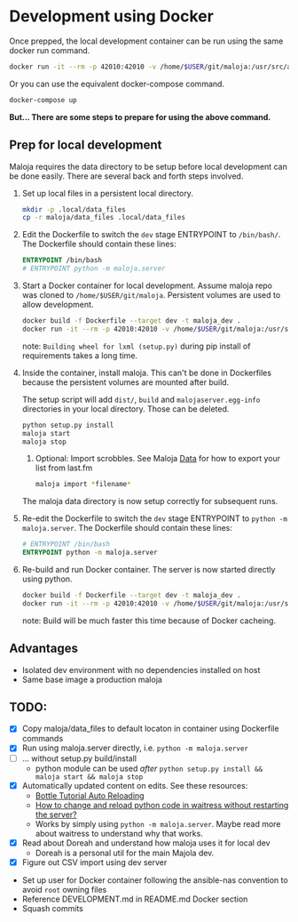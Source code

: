 # Development using Docker

Once prepped, the local development container can be run using the same docker run command.

```bash
docker run -it --rm -p 42010:42010 -v /home/$USER/git/maloja:/usr/src/app -v /home/$USER/git/maloja/.local:/data --env-file .env maloja_dev
```

Or you can use the equivalent docker-compose command.

```bash
docker-compose up
```

**But... There are some steps to prepare for using the above command.**

## Prep for local development

Maloja requires the data directory to be setup before local development can be done easily. There are several back and forth steps involved.

1. Set up local files in a persistent local directory.

    ```bash
    mkdir -p .local/data_files
    cp -r maloja/data_files .local/data_files
    ```

1. Edit the Dockerfile to switch the `dev` stage ENTRYPOINT to `/bin/bash/`. The Dockerfile should contain these lines:

    ```Dockerfile
    ENTRYPOINT /bin/bash
    # ENTRYPOINT python -m maloja.server
    ```

1. Start a Docker container for local development. Assume maloja repo was cloned to `/home/$USER/git/maloja`. Persistent volumes are used to allow development.

    ```bash
    docker build -f Dockerfile --target dev -t maloja_dev .
    docker run -it --rm -p 42010:42010 -v /home/$USER/git/maloja:/usr/src/app -v /home/$USER/git/maloja/.local:/data --env-file .env maloja_dev
    ```

    note: `Building wheel for lxml (setup.py)` during pip install of requirements takes a long time.

1. Inside the container, install maloja. This can't be done in Dockerfiles because the persistent volumes are mounted after build.

    The setup script will add `dist/`, `build` and `malojaserver.egg-info` directories in your local directory. Those can be deleted.

    ```bash
    python setup.py install
    maloja start
    maloja stop
    ```

    1. Optional: Import scrobbles. See Maloja [Data](./README.md#data) for how to export your list from last.fm

       ```bash
       maloja import *filename*
       ```

    The maloja data directory is now setup correctly for subsequent runs.

1. Re-edit the Dockerfile to switch the `dev` stage ENTRYPOINT to `python -m maloja.server`. The Dockerfile should contain these lines:

    ```Dockerfile
    # ENTRYPOINT /bin/bash
    ENTRYPOINT python -m maloja.server
    ```

1. Re-build and run Docker container. The server is now started directly using python.

    ```bash
    docker build -f Dockerfile --target dev -t maloja_dev .
    docker run -it --rm -p 42010:42010 -v /home/$USER/git/maloja:/usr/src/app -v /home/$USER/git/maloja/.local:/data --env-file .env maloja_dev
    ```

    note: Build will be much faster this time because of Docker cacheing.

## Advantages

- Isolated dev environment with no dependencies installed on host
- Same base image a production maloja

## TODO:

- [x] Copy maloja/data_files to default locaton in container using Dockerfile commands
- [x] Run using maloja.server directly, i.e. `python -m maloja.server`
- [ ] ... without setup.py build/install
   - python module can be used _after_ `python setup.py install && maloja start && maloja stop`
- [x] Automatically updated content on edits. See these resources:
  - [Bottle Tutorial Auto Reloading](https://bottlepy.org/docs/dev/tutorial.html#auto-reloading)
  - [How to change and reload python code in waitress without restarting the server?](https://stackoverflow.com/questions/36817604/how-to-change-and-reload-python-code-in-waitress-without-restarting-the-server)
  - Works by simply using `python -m maloja.server`. Maybe read more about waitress to understand why that works.
- [x] Read about Doreah and understand how maloja uses it for local dev
  - Doreah is a personal util for the main Majola dev.
- [x] Figure out CSV import using dev server
- Set up user for Docker container following the ansible-nas convention to avoid `root` owning files
- Reference DEVELOPMENT.md in README.md Docker section
- Squash commits
